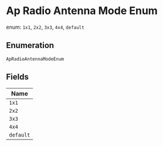
# Ap Radio Antenna Mode Enum

enum: `1x1`, `2x2`, `3x3`, `4x4`, `default`

## Enumeration

`ApRadioAntennaModeEnum`

## Fields

| Name |
|  --- |
| `1x1` |
| `2x2` |
| `3x3` |
| `4x4` |
| `default` |

